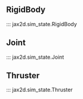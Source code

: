 ## RigidBody
::: jax2d.sim_state.RigidBody

## Joint
::: jax2d.sim_state.Joint

## Thruster
::: jax2d.sim_state.Thruster